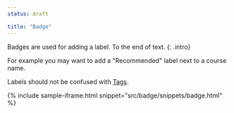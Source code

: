 ```yaml
---
status: draft

title: "Badge"
---
```


Badges are used for adding a label. To the end of text.
{: .intro}

For example you may want to add a "Recommended" label next to a course name.

Labels should not be confused with [Tags](/patterns/tag.html).

{% include sample-iframe.html snippet="src/badge/snippets/badge.html" %}